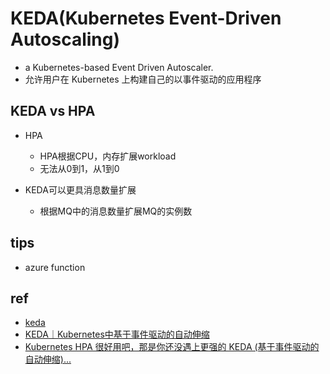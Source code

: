 
# KEDA(Kubernetes Event-Driven Autoscaling)
+ a Kubernetes-based Event Driven Autoscaler.
+ 允许用户在 Kubernetes 上构建自己的以事件驱动的应用程序

## KEDA vs HPA
+ HPA
    + HPA根据CPU，内存扩展workload
    + 无法从0到1，从1到0

+ KEDA可以更具消息数量扩展
    + 根据MQ中的消息数量扩展MQ的实例数

## tips

+ azure function

## ref
+ [keda](https://keda.sh/docs/2.8/concepts/#architecture)
+ [KEDA｜Kubernetes中基于事件驱动的自动伸缩](https://cloud.tencent.com/developer/article/1692169)
+ [Kubernetes HPA 很好用吧，那是你还没遇上更强的 KEDA (基于事件驱动的自动伸缩)...](https://blog.csdn.net/easylife206/article/details/121550937)
